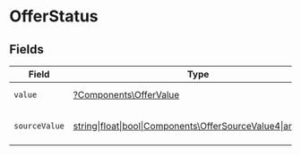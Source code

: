 # OfferStatus


## Fields

| Field                                                                                                    | Type                                                                                                     | Required                                                                                                 | Description                                                                                              | Example                                                                                                  |
| -------------------------------------------------------------------------------------------------------- | -------------------------------------------------------------------------------------------------------- | -------------------------------------------------------------------------------------------------------- | -------------------------------------------------------------------------------------------------------- | -------------------------------------------------------------------------------------------------------- |
| `value`                                                                                                  | [?Components\OfferValue](../../Models/Components/OfferValue.md)                                          | :heavy_minus_sign:                                                                                       | The status of the offer.                                                                                 | pending                                                                                                  |
| `sourceValue`                                                                                            | [string\|float\|bool\|Components\OfferSourceValue4\|array\|null](../../Models/Components/OfferSourceValue.md) | :heavy_minus_sign:                                                                                       | The source value of the offer status.                                                                    | Pending                                                                                                  |